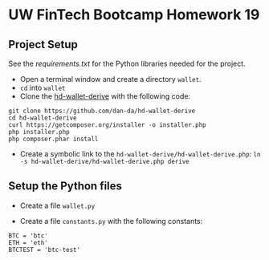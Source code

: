 # UW FinTech Bootcamp Homework 19 


## Project Setup 

See the *requirements.txt* for the Python libraries needed for the project. 

- Open a terminal window and create a directory `wallet`. 
- `cd` into `wallet`
- Clone the [hd-wallet-derive][1] with the following code: 
```
git clone https://github.com/dan-da/hd-wallet-derive
cd hd-wallet-derive
curl https://getcomposer.org/installer -o installer.php
php installer.php
php composer.phar install 
```

- Create a symbolic link to the `hd-wallet-derive/hd-wallet-derive.php`:
`ln -s hd-wallet-derive/hd-wallet-derive.php derive`


## Setup the Python files

- Create a file `wallet.py`

- Create a file `constants.py` with the following constants: 
``` 
BTC = 'btc'
ETH = 'eth' 
BTCTEST = 'btc-test'
```








[1]: https://github.com/dan-da/hd-wallet-derive